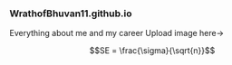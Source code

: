 ### WrathofBhuvan11.github.io
Everything about me and my career
Upload image here->

```math
SE = \frac{\sigma}{\sqrt{n}}
```
